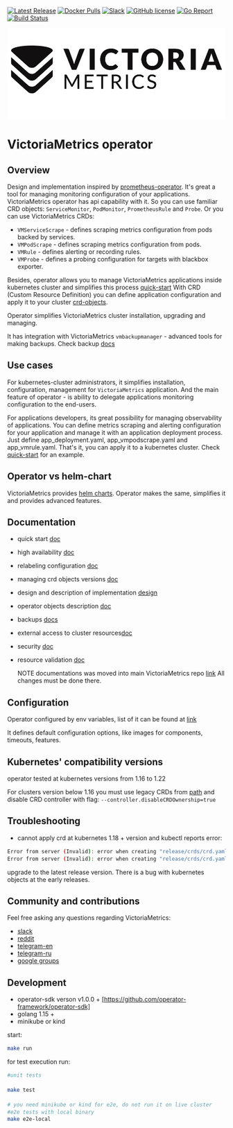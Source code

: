 [![Latest Release](https://img.shields.io/github/release/VictoriaMetrics/operator.svg?style=flat-square)](https://github.com/VictoriaMetrics/operator/releases/latest)
[![Docker Pulls](https://img.shields.io/docker/pulls/victoriametrics/operator.svg?maxAge=604800)](https://hub.docker.com/r/victoriametrics/operator)
[![Slack](https://img.shields.io/badge/join%20slack-%23victoriametrics-brightgreen.svg)](http://slack.victoriametrics.com/)
[![GitHub license](https://img.shields.io/github/license/VictoriaMetrics/operator.svg)](https://github.com/VictoriaMetrics/operator/blob/master/LICENSE)
[![Go Report](https://goreportcard.com/badge/github.com/VictoriaMetrics/operator)](https://goreportcard.com/report/github.com/VictoriaMetrics/operator)
[![Build Status](https://github.com/VictoriaMetrics/VictoriaMetrics/workflows/main/badge.svg)](https://github.com/VictoriaMetrics/operator/actions)

![Victoria Metrics logo](logo.png "Victoria Metrics")

# VictoriaMetrics operator

## Overview

 Design and implementation inspired by [prometheus-operator](https://github.com/prometheus-operator/prometheus-operator). It's great a tool for managing monitoring configuration of your applications. VictoriaMetrics operator has api capability with it.
So you can use familiar CRD objects: `ServiceMonitor`, `PodMonitor`, `PrometheusRule` and `Probe`. Or you can use VictoriaMetrics CRDs:
- `VMServiceScrape` - defines scraping metrics configuration from pods backed by services.
- `VMPodScrape` - defines scraping metrics configuration from pods.
- `VMRule` - defines alerting or recording rules.
- `VMProbe` - defines a probing configuration for targets with blackbox exporter.

Besides, operator allows you to manage VictoriaMetrics applications inside kubernetes cluster and simplifies this process [quick-start](/docs/quick-start.MD)
With CRD (Custom Resource Definition) you can define application configuration and apply it to your cluster [crd-objects](/docs/api.MD).

 Operator simplifies VictoriaMetrics cluster installation, upgrading and managing.

 It has integration with VictoriaMetrics `vmbackupmanager` - advanced tools for making backups. Check backup [docs](/docs/backups.MD)

## Use cases

 For kubernetes-cluster administrators, it simplifies installation, configuration, management for `VictoriaMetrics` application. And the main feature of operator -  is ability to delegate applications monitoring configuration to the end-users.

 For applications developers, its great possibility for managing observability of applications. You can define metrics scraping and alerting configuration for your application and manage it with an application deployment process. Just define app_deployment.yaml, app_vmpodscrape.yaml and app_vmrule.yaml. That's it, you can apply it to a kubernetes cluster. Check [quick-start](/docs/quick-start.MD) for an example.

## Operator vs helm-chart

VictoriaMetrics provides [helm charts](https://github.com/VictoriaMetrics/helm-charts). Operator makes the same, simplifies it and provides advanced features.

## Documentation

- quick start [doc](https://docs.victoriametrics.com/operator/quick-start.html)
- high availability [doc](https://docs.victoriametrics.com/operator/high-availability.html)
- relabeling configuration [doc](https://docs.victoriametrics.com/operator/relabeling.html)
- managing crd objects versions [doc](https://docs.victoriametrics.com/operator/managing-versions.html)
- design and description of implementation [design](https://docs.victoriametrics.com/operator/design.html)
- operator objects description [doc](https://docs.victoriametrics.com/operator/api.html)
- backups [docs](https://docs.victoriametrics.com/operator/backups.html)
- external access to cluster resources[doc](https://docs.victoriametrics.com/operator/auth.html)
- security [doc](https://docs.victoriametrics.com/operator/security.html)
- resource validation [doc](https://docs.victoriametrics.com/operator/resources-validation.html)

  NOTE documentations was moved into main VictoriaMetrics repo [link](https://github.com/VictoriaMetrics/VictoriaMetrics/tree/master/docs/operator)
  All changes must be done there.

## Configuration

 Operator configured by env variables, list of it can be found at [link](https://docs.victoriametrics.com/operator/vars.html)

 It defines default configuration options, like images for components, timeouts, features.


## Kubernetes' compatibility versions

operator tested at kubernetes versions
from 1.16 to 1.22

 For clusters version below 1.16 you must use legacy CRDs from [path](config/crd/legacy)
  and disable CRD controller with flag: `--controller.disableCRDOwnership=true`

## Troubleshooting

- cannot apply crd at kubernetes 1.18 + version and kubectl reports error:
```bash
Error from server (Invalid): error when creating "release/crds/crd.yaml": CustomResourceDefinition.apiextensions.k8s.io "vmalertmanagers.operator.victoriametrics.com" is invalid: [spec.validation.openAPIV3Schema.properties[spec].properties[initContainers].items.properties[ports].items.properties[protocol].default: Required value: this property is in x-kubernetes-list-map-keys, so it must have a default or be a required property, spec.validation.openAPIV3Schema.properties[spec].properties[containers].items.properties[ports].items.properties[protocol].default: Required value: this property is in x-kubernetes-list-map-keys, so it must have a default or be a required property]
Error from server (Invalid): error when creating "release/crds/crd.yaml": CustomResourceDefinition.apiextensions.k8s.io "vmalerts.operator.victoriametrics.com" is invalid: [
```
  upgrade to the latest release version. There is a bug with kubernetes objects at the early releases.

## Community and contributions

Feel free asking any questions regarding VictoriaMetrics:

* [slack](http://slack.victoriametrics.com/)
* [reddit](https://www.reddit.com/r/VictoriaMetrics/)
* [telegram-en](https://t.me/VictoriaMetrics_en)
* [telegram-ru](https://t.me/VictoriaMetrics_ru1)
* [google groups](https://groups.google.com/forum/#!forum/victorametrics-users)


## Development

- operator-sdk verson v1.0.0 +  [https://github.com/operator-framework/operator-sdk]
- golang 1.15 +
- minikube or kind

start:
```bash
make run
```

for test execution run:
```bash
#unit tests

make test

# you need minikube or kind for e2e, do not run it on live cluster
#e2e tests with local binary
make e2e-local
```
